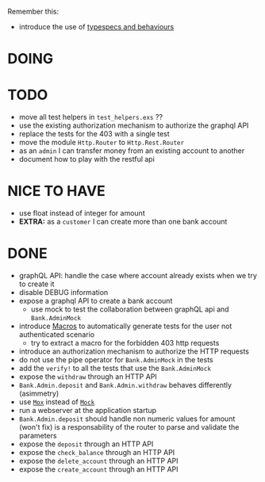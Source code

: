 Remember this:

* introduce the use of [typespecs and behaviours](https://elixir-lang.org/getting-started/typespecs-and-behaviours.html)

# DOING

# TODO

* move all test helpers in `test_helpers.exs` ??
* use the existing authorization mechanism to authorize the graphql API
* replace the tests for the 403 with a single test
* move the module `Http.Router` to `Http.Rest.Router`
* as an `admin` I can transfer money from an existing account to another
* document how to play with the restful api

# NICE TO HAVE

* use float instead of integer for amount
* **EXTRA:** as a `customer` I can create more than one bank account

# DONE

* graphQL API: handle the case where account already exists when we try to create it
* disable DEBUG information
* expose a graphql API to create a bank account
  * use mock to test the collaboration between graphQL api and `Bank.AdminMock`
* introduce [Macros](http://hugoribeira.com/DRYing-Elixir-Tests-With-Macros/) to automatically generate tests for the user not authenticated scenario
  * try to extract a macro for the forbidden 403 http requests
* introduce an authorization mechanism to authorize the HTTP requests
* do not use the pipe operator for `Bank.AdminMock` in the tests
* add the `verify!` to all the tests that use the `Bank.AdminMock`
* expose the `withdraw` through an HTTP API
* `Bank.Admin.deposit` and `Bank.Admin.withdraw` behaves differently (asimmetry)
* use [`Mox`](https://hexdocs.pm/mox/Mox.html) instead of [`Mock`](https://github.com/jjh42/mock)
* run a webserver at the application startup
* `Bank.Admin.deposit` should handle non numeric values for amount (won't fix)
   is a responsability of the router to parse and validate the parameters
* expose the `deposit` through an HTTP API
* expose the `check_balance` through an HTTP API
* expose the `delete_account` through an HTTP API
* expose the `create_account` through an HTTP API
